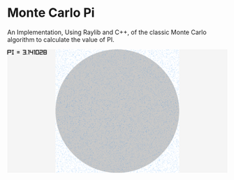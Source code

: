 # Monte Carlo Pi

An Implementation, Using Raylib and C++, of the classic Monte Carlo algorithm to calculate the value of PI.

<div text-align="center">
    <img alt="screenshot" src="docs/screenshot.png"/>
</div>
